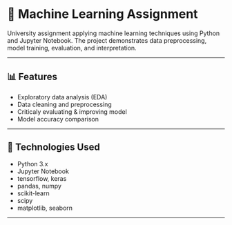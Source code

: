 # 🤖 Machine Learning Assignment

University assignment applying machine learning techniques using Python and Jupyter Notebook. The project demonstrates data preprocessing, model training, evaluation, and interpretation.

---
## 📊 Features

- Exploratory data analysis (EDA)
- Data cleaning and preprocessing
- Criticaly evaluating & improving model
- Model accuracy comparison

---

## 🧪 Technologies Used

- Python 3.x
- Jupyter Notebook
- tensorflow, keras
- pandas, numpy
- scikit-learn
- scipy
- matplotlib, seaborn

---

